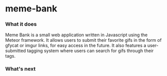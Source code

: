 # meme-bank

### What it does

Meme Bank is a small web application written in Javascript using the Meteor framework. It allows users to submit their favorite gifs in the form of gfycat or imgur links, for easy access in the future. It also features a user-submitted tagging system where users can search for gifs through their tags.

### What's next


